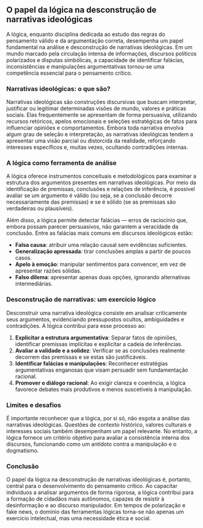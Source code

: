
## O papel da lógica na desconstrução de narrativas ideológicas

A lógica, enquanto disciplina dedicada ao estudo das regras do pensamento válido e da argumentação correta, desempenha um papel fundamental na análise e desconstrução de narrativas ideológicas. Em um mundo marcado pela circulação intensa de informações, discursos políticos polarizados e disputas simbólicas, a capacidade de identificar falácias, inconsistências e manipulações argumentativas tornou-se uma competência essencial para o pensamento crítico.

### Narrativas ideológicas: o que são?

Narrativas ideológicas são construções discursivas que buscam interpretar, justificar ou legitimar determinadas visões de mundo, valores e práticas sociais. Elas frequentemente se apresentam de forma persuasiva, utilizando recursos retóricos, apelos emocionais e seleções estratégicas de fatos para influenciar opiniões e comportamentos. Embora toda narrativa envolva algum grau de seleção e interpretação, as narrativas ideológicas tendem a apresentar uma visão parcial ou distorcida da realidade, reforçando interesses específicos e, muitas vezes, ocultando contradições internas.

### A lógica como ferramenta de análise

A lógica oferece instrumentos conceituais e metodológicos para examinar a estrutura dos argumentos presentes em narrativas ideológicas. Por meio da identificação de premissas, conclusões e relações de inferência, é possível avaliar se um argumento é válido (ou seja, se a conclusão decorre necessariamente das premissas) e se é sólido (se as premissas são verdadeiras ou plausíveis).

Além disso, a lógica permite detectar falácias — erros de raciocínio que, embora possam parecer persuasivos, não garantem a veracidade da conclusão. Entre as falácias mais comuns em discursos ideológicos estão:

- **Falsa causa**: atribuir uma relação causal sem evidências suficientes.
- **Generalização apressada**: tirar conclusões amplas a partir de poucos casos.
- **Apelo à emoção**: manipular sentimentos para convencer, em vez de apresentar razões sólidas.
- **Falso dilema**: apresentar apenas duas opções, ignorando alternativas intermediárias.

### Desconstrução de narrativas: um exercício lógico

Desconstruir uma narrativa ideológica consiste em analisar criticamente seus argumentos, evidenciando pressupostos ocultos, ambiguidades e contradições. A lógica contribui para esse processo ao:

1. **Explicitar a estrutura argumentativa**: Separar fatos de opiniões, identificar premissas implícitas e explicitar a cadeia de inferências.
2. **Avaliar a validade e a solidez**: Verificar se as conclusões realmente decorrem das premissas e se estas são justificáveis.
3. **Identificar falácias e manipulações**: Reconhecer estratégias argumentativas enganosas que visam persuadir sem fundamentação racional.
4. **Promover o diálogo racional**: Ao exigir clareza e coerência, a lógica favorece debates mais produtivos e menos suscetíveis à manipulação.

### Limites e desafios

É importante reconhecer que a lógica, por si só, não esgota a análise das narrativas ideológicas. Questões de contexto histórico, valores culturais e interesses sociais também desempenham um papel relevante. No entanto, a lógica fornece um critério objetivo para avaliar a consistência interna dos discursos, funcionando como um antídoto contra a manipulação e o dogmatismo.

### Conclusão

O papel da lógica na desconstrução de narrativas ideológicas é, portanto, central para o desenvolvimento do pensamento crítico. Ao capacitar indivíduos a analisar argumentos de forma rigorosa, a lógica contribui para a formação de cidadãos mais autônomos, capazes de resistir à desinformação e ao discurso manipulador. Em tempos de polarização e fake news, o domínio das ferramentas lógicas torna-se não apenas um exercício intelectual, mas uma necessidade ética e social.
```
